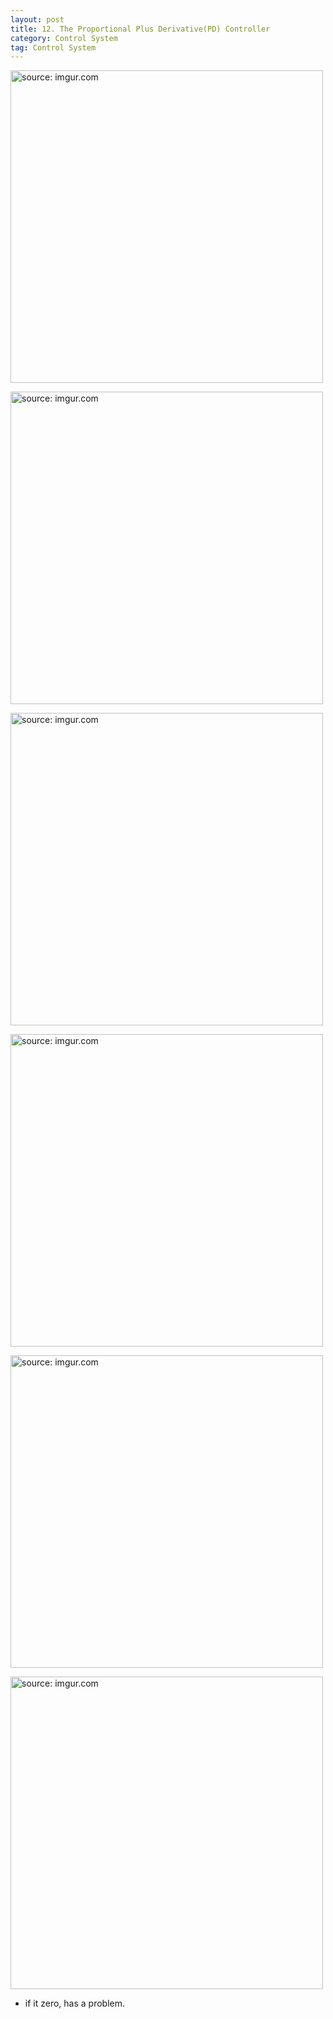 ```yaml
---
layout: post
title: 12. The Proportional Plus Derivative(PD) Controller
category: Control System
tag: Control System
---
```


<a href="https://postimg.cc/7GTw5SVd"><img src="https://i.postimg.cc/j5M5kXJx/Capture.jpg" width="500px" title="source: imgur.com" /><a>

<a href="https://postimg.cc/nXz8svV2"><img src="https://i.postimg.cc/Vk9zVR3x/Capture.jpg" width="500px" title="source: imgur.com" /><a>

<a href="https://postimg.cc/rKyyJRF0"><img src="https://i.postimg.cc/kXKV7W0c/Capture.jpg" width="500px" title="source: imgur.com" /><a>

<a href="https://postimg.cc/yWjsk6XV"><img src="https://i.postimg.cc/02RQXbzJ/Capture.jpg" width="500px" title="source: imgur.com" /><a>

<a href="https://postimg.cc/0zMsWYgQ"><img src="https://i.postimg.cc/XYxYvLQw/Capture.jpg" width="500px" title="source: imgur.com" /><a>

<a href="https://postimg.cc/1fTxq8gZ"><img src="https://i.postimg.cc/Gm3b6Yd9/Capture.jpg" width="500px" title="source: imgur.com" /><a>

- if it zero, has a problem.
